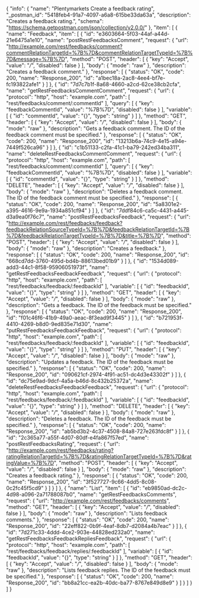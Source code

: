 {
  "info": {
    "name": "Plentymarkets Create a feedback rating",
    "_postman_id": "5418feb4-91a7-4097-a6a8-615be33da63a",
    "description": "Creates a feedback rating.",
    "schema": "https://schema.getpostman.com/json/collection/v2.0.0/"
  },
  "item": [
    {
      "name": "Feedback",
      "item": [
        {
          "id": "e3603664-5f03-44af-a44d-21e6475a1e10",
          "name": "postRestFeedbacksComment",
          "request": {
            "url": "http://example.com/rest/feedbacks/comment?commentRelationTargetId=%7B%7D&commentRelationTargetTypeId=%7B%7D&message=%7B%7D",
            "method": "POST",
            "header": [
              {
                "key": "Accept",
                "value": "*/*",
                "disabled": false
              }
            ],
            "body": {
              "mode": "raw"
            },
            "description": "Creates a feedback comment."
          },
          "response": [
            {
              "status": "OK",
              "code": 200,
              "name": "Response_200",
              "id": "a1bec18a-2ac8-4ee4-bf7e-fc193822afe1"
            }
          ]
        },
        {
          "id": "7d7c7b1f-8a68-4660-a2cd-62ce38cb2cfa",
          "name": "getRestFeedbacksCommentComment",
          "request": {
            "url": {
              "protocol": "http",
              "host": "example.com",
              "path": [
                "rest/feedbacks/comment/:commentId"
              ],
              "query": [
                {
                  "key": "feedbackCommentId",
                  "value": "%7B%7D",
                  "disabled": false
                }
              ],
              "variable": [
                {
                  "id": "commentId",
                  "value": "{}",
                  "type": "string"
                }
              ]
            },
            "method": "GET",
            "header": [
              {
                "key": "Accept",
                "value": "*/*",
                "disabled": false
              }
            ],
            "body": {
              "mode": "raw"
            },
            "description": "Gets a feedback comment. The ID of the feedback comment must be specified."
          },
          "response": [
            {
              "status": "OK",
              "code": 200,
              "name": "Response_200",
              "id": "13213b6a-74c9-4e15-a94e-7449f526ca96"
            }
          ]
        },
        {
          "id": "c1b51133-c2fa-41c1-ba79-242ed34ba311",
          "name": "deleteRestFeedbacksCommentComment",
          "request": {
            "url": {
              "protocol": "http",
              "host": "example.com",
              "path": [
                "rest/feedbacks/comment/:commentId"
              ],
              "query": [
                {
                  "key": "feedbackCommentId",
                  "value": "%7B%7D",
                  "disabled": false
                }
              ],
              "variable": [
                {
                  "id": "commentId",
                  "value": "{}",
                  "type": "string"
                }
              ]
            },
            "method": "DELETE",
            "header": [
              {
                "key": "Accept",
                "value": "*/*",
                "disabled": false
              }
            ],
            "body": {
              "mode": "raw"
            },
            "description": "Deletes a feedback comment. The ID of the feedback comment must be specified."
          },
          "response": [
            {
              "status": "OK",
              "code": 200,
              "name": "Response_200",
              "id": "5a8301e2-a395-4616-9e9a-1934a851cf94"
            }
          ]
        },
        {
          "id": "7ddf84c6-ca5c-4431-a445-d3a9ea0f76c7",
          "name": "postRestFeedbacksFeedback",
          "request": {
            "url": "http://example.com/rest/feedbacks/feedback?feedbackRelationSourceTypeId=%7B%7D&feedbackRelationTargetId=%7B%7D&feedbackRelationTargetTypeId=%7B%7D&title=%7B%7D",
            "method": "POST",
            "header": [
              {
                "key": "Accept",
                "value": "*/*",
                "disabled": false
              }
            ],
            "body": {
              "mode": "raw"
            },
            "description": "Creates a feedback."
          },
          "response": [
            {
              "status": "OK",
              "code": 200,
              "name": "Response_200",
              "id": "668cd7dd-3760-495d-bd4b-88613bed01b9"
            }
          ]
        },
        {
          "id": "1534d089-add3-44c1-8f58-95906051973f",
          "name": "getRestFeedbacksFeedbackFeedback",
          "request": {
            "url": {
              "protocol": "http",
              "host": "example.com",
              "path": [
                "rest/feedbacks/feedback/:feedbackId"
              ],
              "variable": [
                {
                  "id": "feedbackId",
                  "value": "{}",
                  "type": "string"
                }
              ]
            },
            "method": "GET",
            "header": [
              {
                "key": "Accept",
                "value": "*/*",
                "disabled": false
              }
            ],
            "body": {
              "mode": "raw"
            },
            "description": "Gets a feedback. The ID of the feedback must be specified."
          },
          "response": [
            {
              "status": "OK",
              "code": 200,
              "name": "Response_200",
              "id": "f01c46f6-41b9-49a0-aeac-8f3ead9f3445"
            }
          ]
        },
        {
          "id": "b721953f-4410-4269-b8d0-9ed835e71d30",
          "name": "putRestFeedbacksFeedbackFeedback",
          "request": {
            "url": {
              "protocol": "http",
              "host": "example.com",
              "path": [
                "rest/feedbacks/feedback/:feedbackId"
              ],
              "variable": [
                {
                  "id": "feedbackId",
                  "value": "{}",
                  "type": "string"
                }
              ]
            },
            "method": "PUT",
            "header": [
              {
                "key": "Accept",
                "value": "*/*",
                "disabled": false
              }
            ],
            "body": {
              "mode": "raw"
            },
            "description": "Updates a feedback. The ID of the feedback must be specified."
          },
          "response": [
            {
              "status": "OK",
              "code": 200,
              "name": "Response_200",
              "id": "090621cf-2974-4f91-ac51-dc4d3e43302f"
            }
          ]
        },
        {
          "id": "dc75e9ad-9dcf-4a5a-b46d-8c432b25372a",
          "name": "deleteRestFeedbacksFeedbackFeedback",
          "request": {
            "url": {
              "protocol": "http",
              "host": "example.com",
              "path": [
                "rest/feedbacks/feedback/:feedbackId"
              ],
              "variable": [
                {
                  "id": "feedbackId",
                  "value": "{}",
                  "type": "string"
                }
              ]
            },
            "method": "DELETE",
            "header": [
              {
                "key": "Accept",
                "value": "*/*",
                "disabled": false
              }
            ],
            "body": {
              "mode": "raw"
            },
            "description": "Deletes a feedback. The ID of the feedback must be specified."
          },
          "response": [
            {
              "status": "OK",
              "code": 200,
              "name": "Response_200",
              "id": "ab5bd3b2-4c37-4508-84a8-727e263fdc8f"
            }
          ]
        },
        {
          "id": "2c365a77-a55f-4d07-80df-e4fa867f57ed",
          "name": "postRestFeedbacksRating",
          "request": {
            "url": "http://example.com/rest/feedbacks/rating?ratingRelationTargetId=%7B%7D&ratingRelationTargetTypeId=%7B%7D&ratingValue=%7B%7D",
            "method": "POST",
            "header": [
              {
                "key": "Accept",
                "value": "*/*",
                "disabled": false
              }
            ],
            "body": {
              "mode": "raw"
            },
            "description": "Creates a feedback rating."
          },
          "response": [
            {
              "status": "OK",
              "code": 200,
              "name": "Response_200",
              "id": "3f527727-9c66-4dd5-8c08-0c2fc45f5cd9"
            }
          ]
        }
      ]
    },
    {
      "name": "List",
      "item": [
        {
          "id": "eb9850ad-dc2c-4d98-a096-2a71788087b0",
          "name": "getRestFeedbacksComments",
          "request": {
            "url": "http://example.com/rest/feedbacks/comments",
            "method": "GET",
            "header": [
              {
                "key": "Accept",
                "value": "*/*",
                "disabled": false
              }
            ],
            "body": {
              "mode": "raw"
            },
            "description": "Lists feedback comments."
          },
          "response": [
            {
              "status": "OK",
              "code": 200,
              "name": "Response_200",
              "id": "22eff822-0b9f-4eaf-8db7-d2084a4b7eac"
            }
          ]
        },
        {
          "id": "7d271c33-4ddd-4ce2-903e-44828ed232a0",
          "name": "getRestFeedbacksFeedbackRepliesFeedback",
          "request": {
            "url": {
              "protocol": "http",
              "host": "example.com",
              "path": [
                "rest/feedbacks/feedback/replies/:feedbackId"
              ],
              "variable": [
                {
                  "id": "feedbackId",
                  "value": "{}",
                  "type": "string"
                }
              ]
            },
            "method": "GET",
            "header": [
              {
                "key": "Accept",
                "value": "*/*",
                "disabled": false
              }
            ],
            "body": {
              "mode": "raw"
            },
            "description": "Lists feedback replies. The ID of the feedback must be specified."
          },
          "response": [
            {
              "status": "OK",
              "code": 200,
              "name": "Response_200",
              "id": "bb8a21cc-ea2b-40dc-ba77-8767e849d8e9"
            }
          ]
        }
      ]
    }
  ]
}